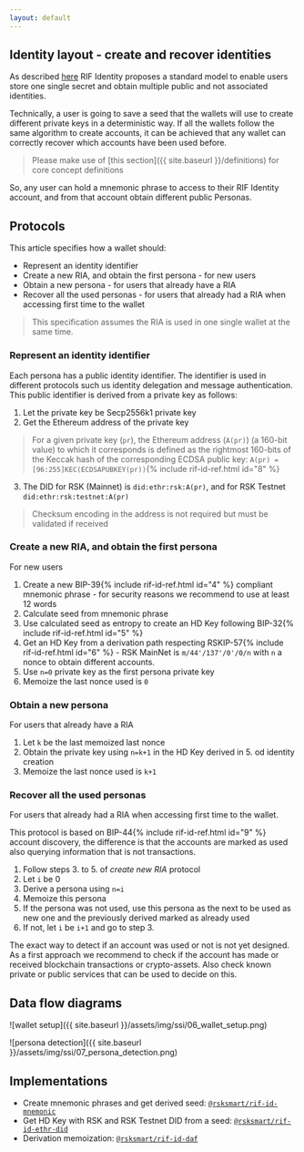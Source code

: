 ```yaml
---
layout: default
---
```


## Identity layout - create and recover identities

As described [here](../specs/#multi-identity-model) RIF Identity proposes a standard model to enable users store one single secret and obtain multiple public and not associated identities.

Technically, a user is going to save a seed that the wallets will use to create different private keys in a deterministic way. If all the wallets follow the same algorithm to create accounts, it can be achieved that any wallet can correctly recover which accounts have been used before.

> Please make use of [this section]({{ site.baseurl }}/definitions) for core concept definitions

So, any user can hold a mnemonic phrase to access to their RIF Identity account, and from that account obtain different public Personas.

## Protocols

This article specifies how a wallet should:
- Represent an identity identifier
- Create a new RIA, and obtain the first persona - for new users
- Obtain a new persona - for users that already have a RIA
- Recover all the used personas - for users that already had a RIA when accessing first time to the wallet

> This specification assumes the RIA is used in one single wallet at the same time.

### Represent an identity identifier

Each persona has a public identity identifier. The identifier is used in different protocols such us identity delegation and message authentication. This public identifier is derived from a private key as follows:

1. Let the private key be Secp2556k1 private key
2. Get the Ethereum address of the private key

  > For a given private key (`pr`), the Ethereum address (`A(pr)`) (a 160-bit value) to which it corresponds is defined as the rightmost 160-bits of the Keccak hash of the corresponding ECDSA public key: `A(pr) = [96:255]KEC(ECDSAPUBKEY(pr))`{% include rif-id-ref.html id="8" %}

3. The DID for RSK (Mainnet) is `did:ethr:rsk:A(pr)`, and for RSK Testnet `did:ethr:rsk:testnet:A(pr)`

  > Checksum encoding in the address is not required but must be validated if received


### Create a new RIA, and obtain the first persona

For new users

1. Create a new BIP-39{% include rif-id-ref.html id="4" %} compliant mnemonic phrase - for security reasons we recommend to use at least 12 words
3. Calculate seed from mnemonic phrase
4. Use calculated seed as entropy to create an HD Key following BIP-32{% include rif-id-ref.html id="5" %}
5. Get an HD Key from a derivation path respecting RSKIP-57{% include rif-id-ref.html id="6" %} - RSK MainNet is	`m/44'/137'/0'/0/n` with `n` a nonce to obtain different accounts.
6. Use `n=0` private key as the first persona private key
7. Memoize the last nonce used is `0`

### Obtain a new persona

For users that already have a RIA

1. Let `k` be the last memoized last nonce
2. Obtain the private key using `n=k+1` in the HD Key derived in 5. od identity creation
3. Memoize the last nonce used is `k+1`

### Recover all the used personas

For users that already had a RIA when accessing first time to the wallet.

This protocol is based on BIP-44{% include rif-id-ref.html id="9" %} account discovery, the difference is that the accounts are marked as used also querying information that is not transactions.

1. Follow steps 3. to 5. of _create new RIA_ protocol
2. Let `i` be 0
2. Derive a persona using `n=i`
3. Memoize this persona
4. If the persona was not used, use this persona as the next to be used as new one and the previously derived marked as already used
5. If not, let `i` be `i+1` and go to step 3.

The exact way to detect if an account was used or not is not yet designed. As a first approach we recommend to check if the account has made or received blockchain transactions or crypto-assets. Also check known private or public services that can be used to decide on this.

## Data flow diagrams

![wallet setup]({{ site.baseurl }}/assets/img/ssi/06_wallet_setup.png)

![persona detection]({{ site.baseurl }}/assets/img/ssi/07_persona_detection.png)

## Implementations

- Create mnemonic phrases and get derived seed: [`@rsksmart/rif-id-mnemonic`](https://github.com/rsksmart/rif-identity.js/tree/develop/packages/rif-id-mnemoinc)
- Get HD Key with RSK and RSK Testnet DID from a seed: [`@rsksmart/rif-id-ethr-did`](https://github.com/rsksmart/rif-identity.js/tree/develop/packages/rif-id-ethr-did)
- Derivation memoization: [`@rsksmart/rif-id-daf`](https://github.com/rsksmart/rif-identity.js/tree/develop/packages/rif-id-daf)
